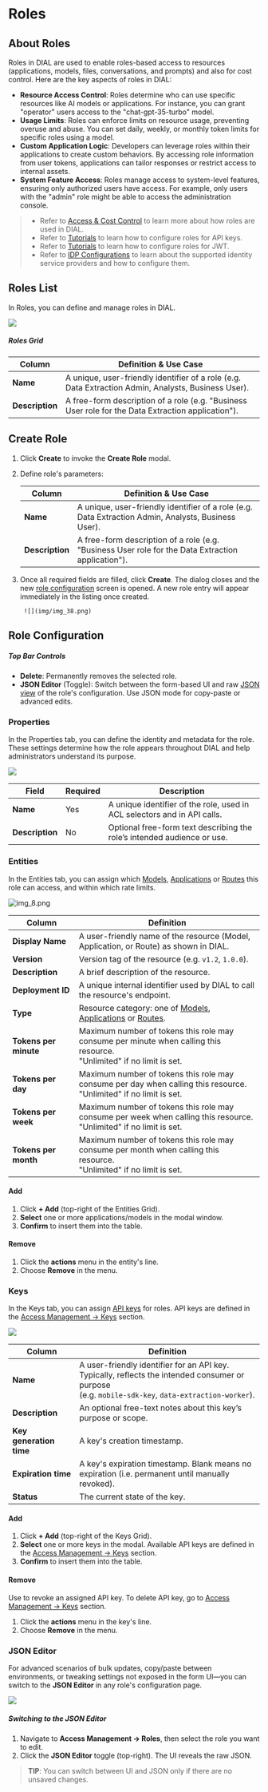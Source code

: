 # Roles

## About Roles

Roles in DIAL are used to enable roles-based access to resources (applications, models, files, conversations, and prompts) and also for cost control. Here are the key aspects of roles in DIAL:

* **Resource Access Control**: Roles determine who can use specific resources like AI models or applications. For instance, you can grant "operator" users access to the "chat-gpt-35-turbo" model.
* **Usage Limits**: Roles can enforce limits on resource usage, preventing overuse and abuse. You can set daily, weekly, or monthly token limits for specific roles using a model.
* **Custom Application Logic**: Developers can leverage roles within their applications to create custom behaviors. By accessing role information from user tokens, applications can tailor responses or restrict access to internal assets.
* **System Feature Access**: Roles manage access to system-level features, ensuring only authorized users have access. For example, only users with the "admin" role might be able to access the administration console.

> * Refer to [Access & Cost Control](/docs/platform/3.core/2.access-control-intro.md) to learn more about how roles are used in DIAL.
> * Refer to [Tutorials](/docs/tutorials/2.devops/2.auth-and-access-control/1.api-key-roles.md) to learn how to configure roles for API keys.
> * Refer to [Tutorials](/docs/tutorials/2.devops/2.auth-and-access-control/2.chat-users-roles.md) to learn how to configure roles for JWT.
> * Refer to [IDP Configurations](/docs/tutorials/2.devops/2.auth-and-access-control/3.configure-idps/0.overview.md) to learn about the supported identity service providers and how to configure them.

## Roles List

In Roles, you can define and manage roles in DIAL. 

![](img/img_37.png)

##### Roles Grid

| Column          | Definition & Use Case|
|-----------------|-----------------------------------------------------------------------------------------------------------|
| **Name**        | A unique, user-friendly identifier of a role (e.g. Data Extraction Admin, Analysts, Business User).     |
| **Description** | A free-form description of a role (e.g. "Business User role for the Data Extraction application").  |

## Create Role

1. Click **Create** to invoke the **Create Role** modal.
2. Define role's parameters:

    | Column          | Definition & Use Case|
    |-----------------|-----------------------------------------------------------------------------------------------------------|
    | **Name**        | A unique, user-friendly identifier of a role (e.g. Data Extraction Admin, Analysts, Business User).     |
    | **Description** | A free-form description of a role (e.g. "Business User role for the Data Extraction application").  |

3. Once all required fields are filled, click **Create**. The dialog closes and the new [role configuration](#role-configuration) screen is opened. A new role entry will appear immediately in the listing once created.

        ![](img/img_38.png)

## Role Configuration

##### Top Bar Controls

* **Delete**: Permanently removes the selected role.
* **JSON Editor** (Toggle): Switch between the form-based UI and raw [JSON view](#json-editor) of the role's configuration. Use JSON mode for copy-paste or advanced edits.

### Properties

In the Properties tab, you can define the identity and metadata for the role. These settings determine how the role appears throughout DIAL and help administrators understand its purpose.

![](img/img_39.png)


| Field           | Required | Description                                                                 |
|-----------------|-----------|-----------------------------------------------------------------------------|
| **Name**        | Yes   | A unique identifier of the role, used in ACL selectors and in API calls. |
| **Description** | No        | Optional free-form text describing the role’s intended audience or use.     |


### Entities

In the Entities tab, you can assign which [Models](/docs/tutorials/3.admin/entities-models.md), [Applications](/docs/tutorials/3.admin/entities-applications.md) or [Routes](/docs/tutorials/3.admin/entities-routes.md) this role can access, and within which rate limits.

![img_8.png](img/img_40.png)

| Column                | Definition                       |
| --------------------- |-----------------------------------------------------------------------------------------------------------------------|
| **Display Name**      | A user-friendly name of the resource (Model, Application, or Route) as shown in DIAL.                                    |
| **Version**           | Version tag of the resource (e.g. `v1.2`, `1.0.0`).                                                                     |
| **Description**       | A brief description of the resource.                                                                             |
| **Deployment ID**     | A unique internal identifier used by DIAL to call the resource's endpoint.                                          |
| **Type**              | Resource category: one of [Models](/docs/tutorials/3.admin/entities-models.md), [Applications](/docs/tutorials/3.admin/entities-applications.md) or [Routes](/docs/tutorials/3.admin/entities-routes.md).                                                |
| **Tokens per minute** | Maximum number of tokens this role may consume per minute when calling this resource. <br />"Unlimited" if no limit is set. |
| **Tokens per day**    | Maximum number of tokens this role may consume per day when calling this resource. <br />"Unlimited" if no limit is set.    |
| **Tokens per week**   | Maximum number of tokens this role may consume per week when calling this resource. <br />"Unlimited" if no limit is set.   |
| **Tokens per month**  | Maximum number of tokens this role may consume per month when calling this resource. <br />"Unlimited" if no limit is set.  |

#### Add

1. Click **+ Add** (top-right of the Entities Grid).
2. **Select** one or more applications/models in the modal window.
3. **Confirm** to insert them into the table.

#### Remove
 
1. Click the **actions** menu in the entity's line.
2. Choose **Remove** in the menu.

### Keys

In the Keys tab, you can assign [API keys](/docs/tutorials/3.admin/access-management-keys.md) for roles. API keys are defined in the [Access Management → Keys](/docs/tutorials/3.admin/access-management-keys.md) section.

![](img/img_41.png)

| Column                  | Definition      |
|-------------------------|------|
| **Name**                | A user-friendly identifier for an API key. Typically, reflects the intended consumer or purpose<br />(e.g. `mobile-sdk-key`, `data-extraction-worker`). |
| **Description**         | An optional free-text notes about this key’s purpose or scope.     |
| **Key generation time** | A key's creation timestamp.|
| **Expiration time**     | A key's expiration timestamp. Blank means no expiration (i.e. permanent until manually revoked).             |
| **Status**              | The current state of the key.|

#### Add

1. Click **+ Add** (top-right of the Keys Grid).
2. **Select** one or more keys in the modal. Available API keys are defined in the [Access Management → Keys](/docs/tutorials/3.admin/access-management-keys.md) section.
3. **Confirm** to insert them into the table.

#### Remove

Use to revoke an assigned API key. To delete API key, go to [Access Management → Keys](/docs/tutorials/3.admin/access-management-keys.md) section.
 
1. Click the **actions** menu in the key's line.
2. Choose **Remove** in the menu.

### JSON Editor

For advanced scenarios of bulk updates, copy/paste between environments, or tweaking settings not exposed in the form UI—you can switch to the **JSON Editor** in any role's configuration page.

![](img/74.png)

##### Switching to the JSON Editor

1. Navigate to **Access Management → Roles**, then select the role you want to edit.
2. Click the **JSON Editor** toggle (top-right). The UI reveals the raw JSON.

> **TIP**: You can switch between UI and JSON only if there are no unsaved changes.

